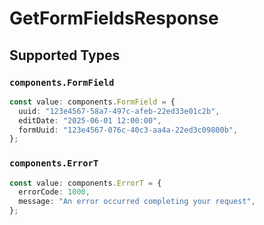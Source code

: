 # GetFormFieldsResponse


## Supported Types

### `components.FormField`

```typescript
const value: components.FormField = {
  uuid: "123e4567-58a7-497c-afeb-22ed33e01c2b",
  editDate: "2025-06-01 12:00:00",
  formUuid: "123e4567-076c-40c3-aa4a-22ed3c09800b",
};
```

### `components.ErrorT`

```typescript
const value: components.ErrorT = {
  errorCode: 1000,
  message: "An error occurred completing your request",
};
```


